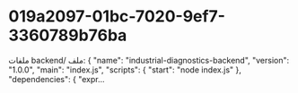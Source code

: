 # 019a2097-01bc-7020-9ef7-3360789b76ba
ملفات backend/  ملف: {   "name": "industrial-diagnostics-backend",   "version": "1.0.0",   "main": "index.js",   "scripts": {     "start": "node index.js"   },   "dependencies": {     "expr...
